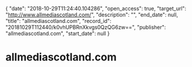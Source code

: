 {
  "date": "2018-10-29T11:24:40.104286", 
  "open_access": true, 
  "target_url": "http://www.allmediascotland.com/", 
  "description": "", 
  "end_date": null, 
  "title": "allmediascotland.com", 
  "record_id": "20181029T112440/k0vhUPBRnXkvgs0QzQG6zw==", 
  "publisher": "allmediascotland.com", 
  "start_date": null
}

# allmediascotland.com


